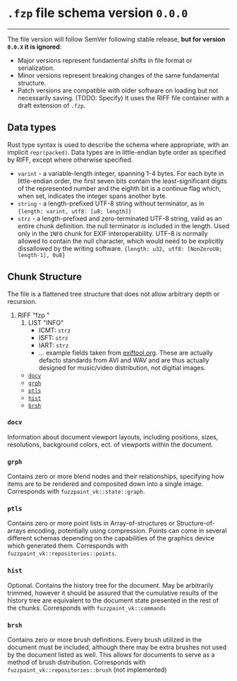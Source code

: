 # `.fzp` file schema version `0.0.0`
---

The file version will follow SemVer following stable release, **but for version `0.0.X` it is ignored**:
 * Major versions represent fundamental shifts in file format or serialization.
 * Minor versions represent breaking changes of the same fundamental structure.
 * Patch versions are compatible with older software on loading but not necessarily saving. (TODO: Specify)
It uses the RIFF file container with a draft extension of `.fzp`.

## Data types
Rust type syntax is used to describe the schema where appropriate, with an implicit `repr(packed)`. Data types are in little-endian byte order as specified by RIFF, except where otherwise specified.

* `varint` - a variable-length integer, spanning 1-4 bytes. For each byte in little-endian order, the first seven bits
contain the least-significant digits of the represented number and the eighth bit is a continue flag which, when set,
indicates the integer spans another byte.
* `string` - a length-prefixed UTF-8 string without terminator, as in `{length: varint, utf8: [u8; length]}`
* `strz` - a length-prefixed and zero-terminated UTF-8 string, valid as an entire chunk definition. the null terminator *is* included in the length. Used only in the `INFO` chunk for EXIF interoperability. UTF-8 is normally allowed to contain the null character, which would need to be explicitly dissallowed by the writing software. `{length: u32, utf8: [NonZeroU8; length-1], 0u8}`

## Chunk Structure
The file is a flattened tree structure that does not allow arbitrary depth or recursion.

1. RIFF "fzp "
   1. LIST "INFO"
      - ICMT: `strz`
      - ISFT: `strz`
      - IART: `strz`
      - ... example fields taken from [exiftool.org](https://exiftool.org/TagNames/RIFF.html#Info). These are actually defacto standards from AVI and WAV and are thus actually designed for music/video distribution, not digitial images.
   - [`docv`](#docv)
   - [`grph`](#grph)
   - [`ptls`](#ptls)
   - [`hist`](#hist)
   - [`brsh`](#brsh)

### `docv`
Information about document viewport layouts, including positions, sizes, resolutions, background colors, ect. of viewports within the document.
### `grph`
Contains zero or more blend nodes and their relationships, specifying how items are to be rendered and composited down into a single image.
Corresponds with `fuzzpaint_vk::state::graph`.
### `ptls`
Contains zero or more point lists in Array-of-structures or Structure-of-arrays encoding, potentially using compression. Points can come in several different schemas depending on the capabilities of the graphics device which generated them.
Corresponds with `fuzzpaint_vk::repositories::points`.
### `hist`
Optional. Contains the history tree for the document. May be arbitrarily trimmed, however it should be assured that the cumulative results of the history tree are equivalent to the document state presented in the rest of the chunks.
Corresponds with `fuzzpaint_vk::commands`
### `brsh`
Contains zero or more brush definitions. Every brush utilized in the document must be included, although there may be extra brushes not used by the document listed as well. This allows for documents to serve as a method of brush distribution.
Corresponds with `fuzzpaint_vk::repositories::brush` (not implemented)
